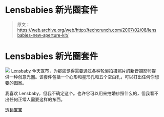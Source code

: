 # Lensbabies 新光圈套件

> 原文：<https://web.archive.org/web/http://techcrunch.com/2007/02/08/lensbabies-new-aperture-kit/>

# Lensbabies 新光圈套件

![](img/d11534ac6ee59e7e9ac19bc08985da57.png)
[Lensbaby](https://web.archive.org/web/20230322164155/http://crunchgear.com/2007/01/10/lensbabies-lenses-like-babies/) 今天宣布，为那些觉得需要通过各种轮廓拍摄照片的新晋摄影师提供一种创意光圈。该套件包括一个心形和星形孔和五个空白孔，可以打出任何你想要的图案。

我喜欢 Lensbaby，但我不确定这个。也许它可以用来拍婚纱照什么的，但我看不出任何正常人需要这样的东西。

[透镜宝宝](https://web.archive.org/web/20230322164155/http://www.lensbabies.com/)